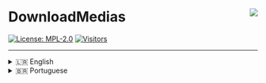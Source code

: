 # DownloadMedias <img align="right" src="https://i.postimg.cc/KzkxrvH9/south.png" />

[![License: MPL-2.0](https://img.shields.io/badge/License-MPL2.0-8af7ff.svg)](https://opensource.org/license/mpl-2-0)
[![Visitors](https://visitor-badge.laobi.icu/badge?page_id=southxz.DownloadSocialMedias)](https://github.com/southxz/DownloadSocialMedias)

---

<details>
<summary> 🇱🇷 English</summary>

## Overview

**DownloadMedias** is a command-line tool for downloading videos or audio from popular social media platforms. It supports:

- **YouTube**
- **TikTok**
- **Instagram**
- **Facebook**
- **X (Twitter)**

You can receive the content (MP3/MP4) as:

- A saved file in a specific directory  
- A **Direct Download Link**  
- A **QR Code** for quick access  

---

## Installation

> **Supported Platforms**

| Platform              | Support          |
|------------------------|------------------|
| Termux (Android)        | ✅ Full Support  |
| Windows 10 / 11         | ✅ Full Support (manual setup required) |
| Linux (Debian/Ubuntu)   | ✅ Full Support  |
<br/>

> **Required Dependencies**

- **[Python]** – used to install dependencies
- **[Node.js (LTS)]** – required to run the script
- **[Git]** – to clone the repository
- **[FFmpeg for Windows]** – essential for media processing

> **How to set up FFmpeg on Windows**

1. Download and extract the FFmpeg zip  
2. Copy the path to the `bin` folder  
3. Add that path to **Environment Variables > Path**  

[Python]: https://www.python.org/downloads/  
[Node.js (LTS)]: https://nodejs.org/en/download  
[Git]: https://git-scm.com/downloads  
[FFmpeg for Windows]: https://www.gyan.dev/ffmpeg/builds/  

---

### Dependency Summary

| Dependency | Termux | Windows | Linux |
|-------------|--------|---------|--------|
| Node.js     | ✅     | ✅       | ✅     |
| Python      | ✅     | ✅       | ✅     |
| FFmpeg      | ✅     | ✅ (manual) | ✅  |
| Git         | ✅     | ✅       | ✅     |

---

### `Linux (Ubuntu/Debian)`

> Linux (Ubuntu/Debian)

```bash
sudo apt update
```

```bash
sudo apt install git -y
```

```bash
sudo apt install nodejs -y
```

```bash
sudo apt install ffmpeg -y
```

```bash
sudo apt install yarn -y
```

```bash
sudo apt install python3 -y
```

```bash
git clone https://github.com/southxz/DownloadSocialMedias.git
```

```bash
cd DownloadSocialMedias
```

```bash
node south.js
```

**or via parameter:**

```bash
node south.js [options] <link>

Options:
   -mp4 <link>     download in format mp4
   -mp3 <link>     download in format mp3
```

### `Windows (CMD/PowerShell)`

```bash
git clone https://github.com/southxz/DownloadSocialMedias.git
```

```bash
cd DownloadSocialMedias
```

```bash
node south.js
```

**or via parameter:**

```bash
node south.js [options] <link>

Options:
   -mp4 <link>     download in format mp4
   -mp3 <link>     download in format mp3
```

- `C:/Users/<User>/by South` (Windows)
- `~/Downloads/by South` (Linux)

### `Android (Termux)`

```bash
termux-setup-storage
```

```bash
pkg update && pkg upgrade
```

```bash
pkg install git -y
```

```bash
pkg install nodejs -y
```

```bash
pkg install python -y
```

```bash
git clone https://github.com/southxz/DownloadSocialMedia.git
```

```bash
cd DownloadSocialMedia
```

```bash
node south.js
```

**or via parameter:**

```bash
node south.js [options] <link>

Options:
   -mp4 <link>     download in format mp4
   -mp3 <link>     download in format mp3
```

> Medias save files to:
- `/sdcard/Download/by South`

---

## 📄 License

This project is licensed under the **Mozilla Public License 2.0**.  
See the [LICENSE](./LICENSE) file for more details.

</details>
<details>

---

<summary> 🇧🇷 Portuguese</summary>

## Visão geral 

**DownloadMedias** é uma ferramenta de linha de comando para baixar vídeos ou áudio de plataformas populares de mídia social. Suporta: 

- **YouTube** 
- **TikTok** 
- **Instagram** 
- **Facebook** 
- **X (Twitter)** 

Você pode receber o conteúdo (MP3/MP4) como: 

- Um arquivo salvo em um diretório específico 
- Um **Link de Download Direto** 
- Um **QR Code** para acesso rápido 

--- 

## Instalação 

> **Plataformas Suportadas** 

| Platforma              | Suporte          |
|------------------------|------------------|
| Termux (Android)        | ✅ Suporte Total  |
| Windows 10 / 11         | ✅ Suporte Total (manualmente) |
| Linux (Debian/Ubuntu)   | ✅ Suporte Total  |
<br/>

> **Dependências Obrigatórias** 

- **[Python]** – Usado para instalar dependências.
- **[Node.js (LTS)]** – Necessário para executar o script.
- **[Git]** – Para clonar o repositório.
- **[FFmpeg para Windows]** – Essencial para processamento de mídia.

> **Como configurar o FFmpeg no Windows**

1. Baixe e extraia o zip do FFmpeg 
2. Copie o caminho para a pasta `bin` 
3. Adicione esse caminho em **Variáveis de Ambiente > Caminho** 

[Python]: https://www.python.org/downloads/ 
[Node.js (LTS)]: https://nodejs.org/en/download 
[Git]: https://git-scm.com/downloads 
[FFmpeg para Windows]: https://www.gyan.dev/ffmpeg/builds/ 

--- 

### Dependências 

| Dependências | Termux | Windows | Linux |
|-------------|--------|---------|--------|
| Node.js     | ✅     | ✅       | ✅     |
| Python      | ✅     | ✅       | ✅     |
| FFmpeg      | ✅     | ✅ (manual) | ✅  |
| Git         | ✅     | ✅       | ✅     |

---

### `Linux (Ubuntu/Debian)` 
> Linux (Ubuntu/Debian) 

```bash 
sudo apt update
``` 

```bash 
sudo apt install git -y
``` 

```bash 
sudo apt install nodejs -y
``` 

```bash 
sudo apt install ffmpeg -y
``` 

```bash 
sudo apt install yarn -y
``` 

```bash 
sudo apt install python3 -y
```

```bash 
git clone https://github.com/southxz/DownloadSocialMedias.git
```

```bash 
cd DownloadSocialMedias
```

```bash 
node south.js
``` 

**ou via parâmetros:** 

```bash 
node south.js [opções] <link> 

Opções: 

-mp4 <link> baixar no formato mp4 
-mp3 <link> baixar no formato mp3
```

### `Windows (CMD/PowerShell)`

```bash 
git clone https://github.com/southxz/DownloadSocialMedias.git
``` 

```bash 
cd DownloadSocialMedias
``` 

```bash 
node south.js
``` 

**ou via parâmetros:**

```bash 
node south.js [opções] <link> 

Opções: 

-mp4 <link> baixar em formato mp4 
-mp3 <link> baixar em formato mp3
``` 
- `C:/Usuários/<Usuário>/por South` (Windows) 
- `~/Downloads/por South` (Linux) 

### `Android (Termux)`

```bash 
termux-setup-storage
```

```bash 
pkg update && pkg upgrade
```

```bash 
pkg instalar git -y
```

```bash 
pkg instalar nodejs -y
```

```bash 
pkg instalar python -y
```

```bash 
git clone https://github.com/southxz/DownloadSocialMedia.git
```

```bash 
cd BaixarSocialMedia 
```

```bash 
node south.js
```

**ou via parâmetros:**

```bash 
node south.js [opções] <link> 

Opções: 

-mp4 <link> baixar no formato mp4 
-mp3 <link> baixar no formato mp3
```

> Arquivos de mídia salvos em: 

- `/sdcard/Download/by South` 

--- 

## 📄 Licença
Este projeto está licenciado sob a **Licença Pública Mozilla 2.0**. Consulte o arquivo [LICENSE](./LICENSE) para mais detalhes.
</details>
